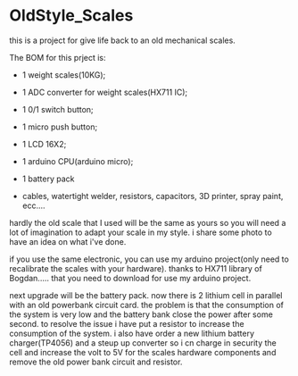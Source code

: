 # OldStyle_Scales

this is a project for give life back to an old mechanical scales.

The BOM for this prject is:
- 1 weight scales(10KG);
- 1 ADC converter for weight scales(HX711 IC);
- 1 0/1 switch button;
- 1 micro push button;
- 1 LCD 16X2;
- 1 arduino CPU(arduino micro);
- 1 battery pack

- cables, watertight welder, resistors, capacitors, 3D printer, spray paint, ecc....


hardly the old scale that I used will be the same as yours so you will need a lot of imagination to adapt your scale in my style.
i share some photo to have an idea on what i've done.

if you use the same electronic, you can use my arduino project(only need to recalibrate the scales with your hardware).
thanks to HX711 library of Bogdan..... that you need to download for use my arduino project.


next upgrade will be the battery pack. now there is 2 lithium cell in parallel with an old powerbank circuit card. the problem is that the consumption of the system is very low and the battery bank close the power after some second. to resolve the issue i have put a resistor to increase the consumption of the system.
i also have order a new lithium battery charger(TP4056) and a steup up converter so i cn charge in security the cell and increase the volt to 5V for the scales hardware components and remove the old power bank circuit and resistor.
